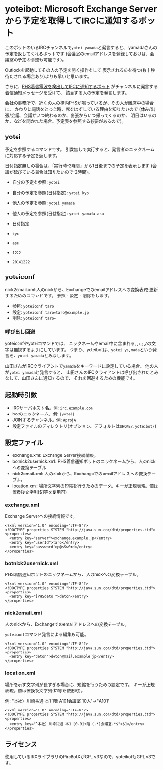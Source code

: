 # yoteibot: Microsoft Exchange Serverから予定を取得してIRCに通知するボット

このボットのいるIRCチャンネルで`yotei yamada`と発言すると、
yamadaさんの予定を返してくれるボットです
(会議室のemailアドレスを登録しておけば、会議室の予定の参照も可能です)。

Outlookを起動してその人の予定を開く操作をして
表示されるのを待つ(数十秒待たされる場合あり)よりも早いと思います。

さらに、[PHS着信電波を検出してIRCに通知するボット](https://github.com/deton/phsringnotify)
がチャンネルに発言する着信通知メッセージを受けて、
該当する人の予定を発言します。

会社の事務所で、近くの人の構内PHSが鳴っているが、その人が離席中の場合に、
かわりに電話をとった時、席をはずしている理由を知りたいので
(休み/出張/会議、会議がいつ終わるのか、出張からいつ帰ってくるのか、
明日はいるのか、などを聞かれた場合、予定表を参照する必要があるので)。

## yotei
予定を参照するコマンドです。
引数無しで実行すると、発言者のニックネームに対応する予定を返します。

日付指定無しの場合は、「実行時-2時間」から1日後までの予定を表示します
(会議が延びている場合は知りたいので-2時間)。

* 自分の予定を参照: `yotei`
* 自分の予定を参照(日付指定): `yotei kyo`
* 他人の予定を参照: `yotei yamada`
* 他人の予定を参照(日付指定): `yotei yamada asu`

* 日付指定
 * `kyo`
 * `asu`
 * `1222`
 * `20141222`

## yoteiconf
nick2email.xml(人のnickから、Exchangeでのemailアドレスへの変換表)を更新するためのコマンドです。
参照・設定・削除をします。

* 参照: `yoteiconf taro`
* 設定: `yoteiconf taro=taro@example.jp`
* 削除: `yoteiconf taro=`

### 呼び出し回避
yoteiconfやyoteiコマンドでは、
ニックネームやemail中に含まれる`,`,`:`,`;`,`/`の文字は無視するようにしています。
つまり、yoteibotは、`yotei ya,mada`という発言を、`yotei yamada`とみなします。

山田さんがIRCクライアントで`yamada`をキーワードに設定している場合、
他の人が`yotei yamada`と発言すると、
山田さんのIRCクライアントは呼び出されたとみなして、山田さんに通知するので、
それを回避するための機能です。

## 起動時引数
* IRCサーバホスト名。例: `irc.example.com`
* botのニックネーム。例: `[yotei]`
* JOINするチャンネル。例: `#projA`
* 設定ファイルのディレクトリ(オプション。デフォルトは`$HOME/.yoteibot/`)

## 設定ファイル
* exchange.xml: Exchange Server接続情報。
* botnick2usernick.xml: PHS着信通知ボットのニックネームから、人のnickへの変換テーブル
* nick2email.xml: 人のnickから、Exchangeでのemailアドレスへの変換テーブル。
* location.xml: 場所文字列の短縮を行うためのデータ。キーが正規表現。値は置換後文字列($1等を使用可)

### exchange.xml
Exchange Serverへの接続情報です。

```
<?xml version="1.0" encoding="UTF-8"?>
<!DOCTYPE properties SYSTEM "http://java.sun.com/dtd/properties.dtd">
<properties>
  <entry key="server">exchange.example.jp</entry>
  <entry key="userId">taro</entry>
  <entry key="password">p@sSw0rd</entry>
</properties>
```

### botnick2usernick.xml
PHS着信通知ボットのニックネームから、人のnickへの変換テーブル。

```
<?xml version="1.0" encoding="UTF-8"?>
<!DOCTYPE properties SYSTEM "http://java.sun.com/dtd/properties.dtd">
<properties>
  <entry key="[PHSdeto]">deton</entry>
</properties>
```

### nick2email.xml
人のnickから、Exchangeでのemailアドレスへの変換テーブル。

`yoteiconf`コマンド発言による編集も可能。

```
<?xml version="1.0" encoding="UTF-8"?>
<!DOCTYPE properties SYSTEM "http://java.sun.com/dtd/properties.dtd">
<properties>
  <entry key="deton">deton@mail.example.jp</entry>
</properties>
```

### location.xml
場所を示す文字列が長すぎる場合に、短縮を行うための設定です。
キーが正規表現。値は置換後文字列($1等を使用可)。

例: "本社）川崎共通 本1 1階 A101会議室 10人"→"A101"

```
<?xml version="1.0" encoding="UTF-8"?>
<!DOCTYPE properties SYSTEM "http://java.sun.com/dtd/properties.dtd">
<properties>
  <entry key="^本社）川崎共通 本1 [0-9]+階 (.*)会議室.*$">$1</entry>
</properties>
```

## ライセンス
使用しているIRCライブラリのPircBotXがGPL v3なので、yoteibotもGPL v3です。
